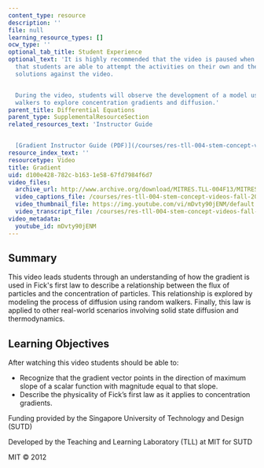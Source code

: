 ```yaml
---
content_type: resource
description: ''
file: null
learning_resource_types: []
ocw_type: ''
optional_tab_title: Student Experience
optional_text: 'It is highly recommended that the video is paused when prompted so
  that students are able to attempt the activities on their own and then check their
  solutions against the video.


  During the video, students will observe the development of a model using random
  walkers to explore concentration gradients and diffusion.'
parent_title: Differential Equations
parent_type: SupplementalResourceSection
related_resources_text: 'Instructor Guide


  [Gradient Instructor Guide (PDF)](/courses/res-tll-004-stem-concept-videos-fall-2013/resources/mitres_tll-004f13_grdguide)'
resource_index_text: ''
resourcetype: Video
title: Gradient
uid: d100e428-782c-b163-1e58-67fd7984f6d7
video_files:
  archive_url: http://www.archive.org/download/MITRES.TLL-004F13/MITRES_TLL-004F13_gradient_intro_300k.mp4
  video_captions_file: /courses/res-tll-004-stem-concept-videos-fall-2013/201388b3255d5096bd26588bc5032886_mDvty90jENM.vtt
  video_thumbnail_file: https://img.youtube.com/vi/mDvty90jENM/default.jpg
  video_transcript_file: /courses/res-tll-004-stem-concept-videos-fall-2013/577f3ea3df4ef5dbf3e0ada44285257f_mDvty90jENM.pdf
video_metadata:
  youtube_id: mDvty90jENM
---
```


Summary
-------

This video leads students through an understanding of how the gradient is used in Fick's first law to describe a relationship between the flux of particles and the concentration of particles. This relationship is explored by modeling the process of diffusion using random walkers. Finally, this law is applied to other real-world scenarios involving solid state diffusion and thermodynamics.

Learning Objectives
-------------------

After watching this video students should be able to:

*   Recognize that the gradient vector points in the direction of maximum slope of a scalar function with magnitude equal to that slope.
*   Describe the physicality of Fick’s first law as it applies to concentration gradients.

Funding provided by the Singapore University of Technology and Design (SUTD)

Developed by the Teaching and Learning Laboratory (TLL) at MIT for SUTD

MIT © 2012
